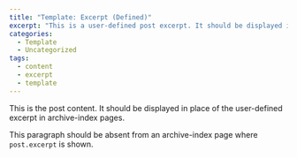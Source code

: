 ```yaml
---
title: "Template: Excerpt (Defined)"
excerpt: "This is a user-defined post excerpt. It should be displayed in place of the post content in archive-index pages."
categories:
  - Template
  - Uncategorized
tags:
  - content
  - excerpt
  - template
---
```

This is the post content. It should be displayed in place of the user-defined excerpt in archive-index pages.

This paragraph should be absent from an archive-index page where `post.excerpt` is shown.